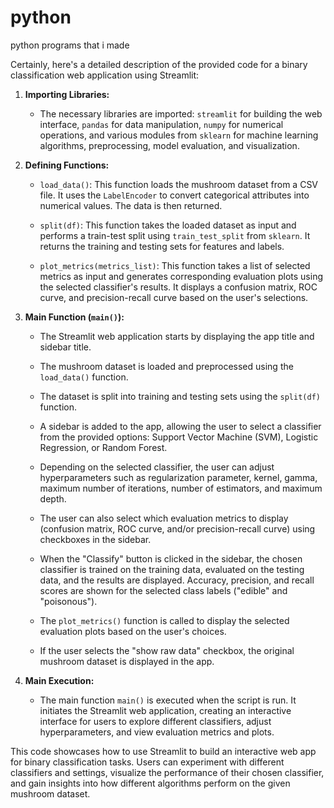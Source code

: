 # python
python programs that i made 

Certainly, here's a detailed description of the provided code for a binary classification web application using Streamlit:

1. **Importing Libraries:**
   - The necessary libraries are imported: `streamlit` for building the web interface, `pandas` for data manipulation, `numpy` for numerical operations, and various modules from `sklearn` for machine learning algorithms, preprocessing, model evaluation, and visualization.

2. **Defining Functions:**

   - `load_data()`: This function loads the mushroom dataset from a CSV file. It uses the `LabelEncoder` to convert categorical attributes into numerical values. The data is then returned.
   
   - `split(df)`: This function takes the loaded dataset as input and performs a train-test split using `train_test_split` from `sklearn`. It returns the training and testing sets for features and labels.

   - `plot_metrics(metrics_list)`: This function takes a list of selected metrics as input and generates corresponding evaluation plots using the selected classifier's results. It displays a confusion matrix, ROC curve, and precision-recall curve based on the user's selections.

3. **Main Function (`main()`):**

   - The Streamlit web application starts by displaying the app title and sidebar title.

   - The mushroom dataset is loaded and preprocessed using the `load_data()` function.

   - The dataset is split into training and testing sets using the `split(df)` function.

   - A sidebar is added to the app, allowing the user to select a classifier from the provided options: Support Vector Machine (SVM), Logistic Regression, or Random Forest.

   - Depending on the selected classifier, the user can adjust hyperparameters such as regularization parameter, kernel, gamma, maximum number of iterations, number of estimators, and maximum depth.

   - The user can also select which evaluation metrics to display (confusion matrix, ROC curve, and/or precision-recall curve) using checkboxes in the sidebar.

   - When the "Classify" button is clicked in the sidebar, the chosen classifier is trained on the training data, evaluated on the testing data, and the results are displayed. Accuracy, precision, and recall scores are shown for the selected class labels ("edible" and "poisonous").

   - The `plot_metrics()` function is called to display the selected evaluation plots based on the user's choices.

   - If the user selects the "show raw data" checkbox, the original mushroom dataset is displayed in the app.

4. **Main Execution:**
   
   - The main function `main()` is executed when the script is run. It initiates the Streamlit web application, creating an interactive interface for users to explore different classifiers, adjust hyperparameters, and view evaluation metrics and plots.

This code showcases how to use Streamlit to build an interactive web app for binary classification tasks. Users can experiment with different classifiers and settings, visualize the performance of their chosen classifier, and gain insights into how different algorithms perform on the given mushroom dataset.
